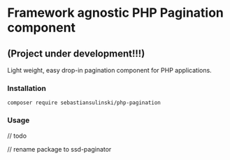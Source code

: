 # Framework agnostic PHP Pagination component

## (Project under development!!!)

Light weight, easy drop-in pagination component for PHP applications.

### Installation

```
composer require sebastiansulinski/php-pagination
```

### Usage

// todo

// rename package to ssd-paginator